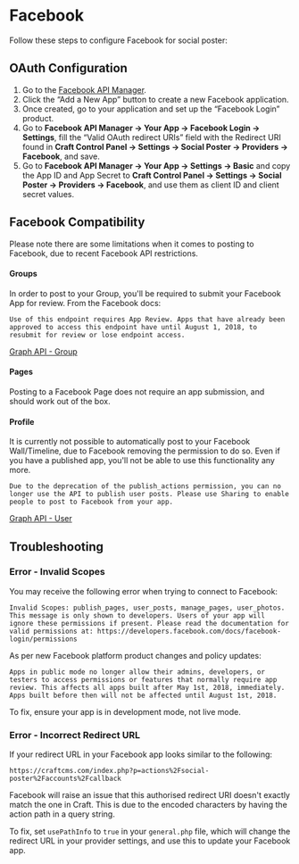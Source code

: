 # Facebook

Follow these steps to configure Facebook for social poster:

## OAuth Configuration

1. Go to the [Facebook API Manager](https://developers.facebook.com/apps).
1. Click the “Add a New App” button to create a new Facebook application.
1. Once created, go to your application and set up the “Facebook Login” product.
1. Go to **Facebook API Manager → Your App → Facebook Login → Settings**, fill the “Valid OAuth redirect URIs” field with the Redirect URI found in **Craft Control Panel → Settings → Social Poster → Providers → Facebook**, and save.
1. Go to **Facebook API Manager → Your App → Settings → Basic** and copy the App ID and App Secret to **Craft Control Panel → Settings → Social Poster → Providers → Facebook**, and use them as client ID and client secret values.

## Facebook Compatibility
Please note there are some limitations when it comes to posting to Facebook, due to recent Facebook API restrictions.

#### Groups
In order to post to your Group, you'll be required to submit your Facebook App for review. From the Facebook docs:

```
Use of this endpoint requires App Review. Apps that have already been approved to access this endpoint have until August 1, 2018, to resubmit for review or lose endpoint access.
```

[Graph API - Group](https://developers.facebook.com/docs/graph-api/reference/v3.2/group)

#### Pages
Posting to a Facebook Page does not require an app submission, and should work out of the box.

#### Profile
It is currently not possible to automatically post to your Facebook Wall/Timeline, due to Facebook removing the permission to do so. Even if you have a published app, you'll not be able to use this functionality any more.

```
Due to the deprecation of the publish_actions permission, you can no longer use the API to publish user posts. Please use Sharing to enable people to post to Facebook from your app.
```

[Graph API - User](https://developers.facebook.com/docs/graph-api/reference/v3.2/user/feed#publish)

## Troubleshooting

### Error - Invalid Scopes

You may receive the following error when trying to connect to Facebook:

```
Invalid Scopes: publish_pages, user_posts, manage_pages, user_photos. This message is only shown to developers. Users of your app will ignore these permissions if present. Please read the documentation for valid permissions at: https://developers.facebook.com/docs/facebook-login/permissions
```

As per new Facebook platform product changes and policy updates:

```
Apps in public mode no longer allow their admins, developers, or testers to access permissions or features that normally require app review. This affects all apps built after May 1st, 2018, immediately. Apps built before then will not be affected until August 1st, 2018.
```

To fix, ensure your app is in development mode, not live mode.

### Error - Incorrect Redirect URL

If your redirect URL in your Facebook app looks similar to the following:

```
https://craftcms.com/index.php?p=actions%2Fsocial-poster%2Faccounts%2Fcallback
```

Facebook will raise an issue that this authorised redirect URI doesn't exactly match the one in Craft. This is due to the encoded characters by having the action path in a query string.

To fix, set `usePathInfo` to `true` in your `general.php` file, which will change the redirect URL in your provider settings, and use this to update your Facebook app.
